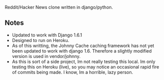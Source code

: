 Reddit/Hacker News clone written in django/python.

## Notes

- Updated to work with Django 1.6.1
- Designed to run on Heroku.
- As of this writting, the Johnny Cache caching framework has not yet been updated to work with django 1.6. Therefore a slightly modified version is used in vendor/johnny.
- As this is sort of a side project, Im not really testing this local. Im only testing this on Heroku (live), so you may notice an occasional rapid fire of commits being made. I know, Im a horrible, lazy person.  
